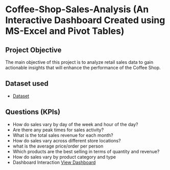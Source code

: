 # Coffee-Shop-Sales-Analysis (An Interactive Dashboard Created using MS-Excel and Pivot Tables)
## Project Objective
The main objective of this project is to analyze retail sales data to gain actionable insights that will enhance the performance of the Coffee Shop.
## Dataset used
- <a href="https://github.com/Balakrishna-Jurollu/Coffee-Shop-Sales/blob/main/Coffee%20Shop%20Sales%20Data%20Set.xlsx">Dataset</a>
## Questions (KPIs)
- How do sales vary by day of the week and hour of the day?
- Are there any peak times for sales activity?
- What is the total sales revenue for each month?
- How do sales vary across different store locations?
- what is the average price/order per person
- Which products are the best selling in terms of quantity and revenue?
- How do sales vary by product category and type
- Dashboard Interaction <a href="https://github.com/Balakrishna-Jurollu/Coffee-Shop-Sales/blob/main/Dashboard_Screenshot.png)">View Dashboard</a>

